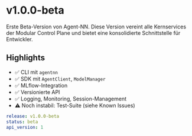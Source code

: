 # v1.0.0-beta

Erste Beta-Version von Agent-NN. Diese Version vereint alle Kernservices der Modular Control Plane und bietet eine konsolidierte Schnittstelle für Entwickler.

## Highlights

- ✅ CLI mit `agentnn`
- ✅ SDK mit `AgentClient`, `ModelManager`
- ✅ MLflow-Integration
- ✅ Versionierte API
- ✅ Logging, Monitoring, Session-Management
- ⚠️ Noch instabil: Test-Suite (siehe Known Issues)

```yaml
release: v1.0.0-beta
status: beta
api_version: 1
```
